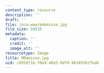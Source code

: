 ```yaml
---
content_type: resource
description: ''
draft: ''
file: /ocw-www/mdemisse.jpg
file_size: 34535
metadata:
  caption: ''
  credit: ''
  image_alt: ''
resourcetype: Image
title: MDemisse.jpg
uid: c0918f1b-70a9-40a5-8df9-86349362fea6
---
```

